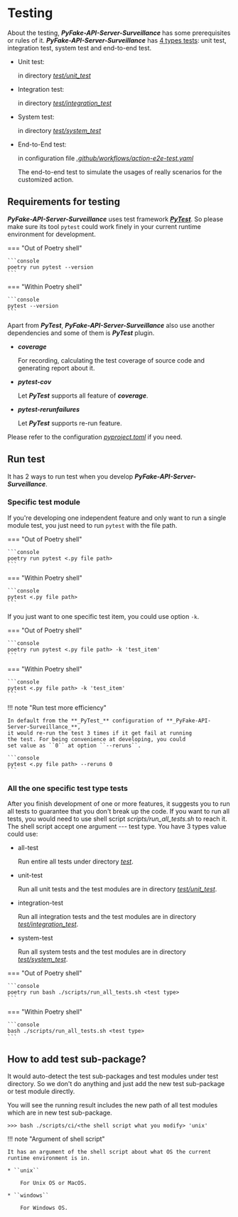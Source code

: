 # Testing

About the testing, **_PyFake-API-Server-Surveillance_** has some prerequisites or rules of it.
**_PyFake-API-Server-Surveillance_** has [4 types tests]: unit test, integration test, system test and end-to-end test.

* Unit test:

  in directory [_test/unit_test_]

* Integration test:

  in directory [_test/integration_test_]

* System test:

  in directory [_test/system_test_]

* End-to-End test:

  in configuration file [_.github/workflows/action-e2e-test.yaml_]

  The end-to-end test to simulate the usages of really scenarios for the customized action.


[4 types tests]: https://github.com/Chisanan232/PyFake-API-Server-Surveillance/tree/master/test
[_test/unit_test_]: https://github.com/Chisanan232/PyFake-API-Server-Surveillance/tree/master/test/unit_test
[_test/integration_test_]: https://github.com/Chisanan232/PyFake-API-Server-Surveillance/tree/master/test/integration_test
[_test/system_test_]: https://github.com/Chisanan232/PyFake-API-Server-Surveillance/tree/master/test/system_test
[_.github/workflows/action-e2e-test.yaml_]: https://github.com/Chisanan232/PyFake-API-Server-Surveillance/blob/master/.github/workflows/action-e2e-test.yaml

## Requirements for testing

**_PyFake-API-Server-Surveillance_** uses test framework [**_PyTest_**]. So please make sure its tool ``pytest`` could
work finely in your current runtime environment for development.

[**_PyTest_**]: https://docs.pytest.org/

=== "Out of Poetry shell"
    
    ```console
    poetry run pytest --version
    ```

=== "Within Poetry shell"
    
    ```console
    pytest --version
    ```

Apart from **_PyTest_**, **_PyFake-API-Server-Surveillance_** also use another dependencies and some of them is
**_PyTest_** plugin.

* **_coverage_**

    For recording, calculating the test coverage of source code and generating report about it.

* **_pytest-cov_**

    Let **_PyTest_** supports all feature of **_coverage_**.

* **_pytest-rerunfailures_**

    Let **_PyTest_** supports re-run feature.

Please refer to the configuration [_pyproject.toml_] if you need.

[_pyproject.toml_]: https://github.com/Chisanan232/PyFake-API-Server-Surveillance/blob/master/pyproject.toml


## Run test

It has 2 ways to run test when you develop **_PyFake-API-Server-Surveillance_**.

### Specific test module

If you're developing one independent feature and only want to run a single module test, you just need to run ``pytest``
with the file path.

=== "Out of Poetry shell"
    
    ```console
    poetry run pytest <.py file path>
    ```

=== "Within Poetry shell"
    
    ```console
    pytest <.py file path>
    ```

If you just want to one specific test item, you could use option ``-k``.

=== "Out of Poetry shell"
    
    ```console
    poetry run pytest <.py file path> -k 'test_item'
    ```

=== "Within Poetry shell"
    
    ```console
    pytest <.py file path> -k 'test_item'
    ```

!!! note "Run test more efficiency"

    In default from the **_PyTest_** configuration of **_PyFake-API-Server-Surveillance_**,
    it would re-run the test 3 times if it get fail at running
    the test. For being convenience at developing, you could
    set value as ``0`` at option ``--reruns``.

    ```console
    pytest <.py file path> --reruns 0
    ```


### All the one specific test type tests

After you finish development of one or more features, it suggests you to run all tests to guarantee that you don't break up
the code. If you want to run all tests, you would need to use shell script _scripts/run_all_tests.sh_ to reach it. The shell
script accept one argument --- test type. You have 3 types value could use:

* all-test

    Run entire all tests under directory [_test_].

* unit-test

    Run all unit tests and the test modules are in directory [_test/unit_test_].

* integration-test

    Run all integration tests and the test modules are in directory [_test/integration_test_].

* system-test

    Run all system tests and the test modules are in directory [_test/system_test_].

[_test_]: https://github.com/Chisanan232/PyFake-API-Server-Surveillance/tree/master/test

=== "Out of Poetry shell"
    
    ```console
    poetry run bash ./scripts/run_all_tests.sh <test type>
    ```

=== "Within Poetry shell"
    
    ```console
    bash ./scripts/run_all_tests.sh <test type>
    ```


## How to add test sub-package?

It would auto-detect the test sub-packages and test modules under test directory. So we don't do anything and just add 
the new test sub-package or test module directly.

You will see the running result includes the new path of all test modules which are in new test sub-package.

```console
>>> bash ./scripts/ci/<the shell script what you modify> 'unix'
```

!!! note "Argument of shell script"

    It has an argument of the shell script about what OS the current runtime environment is in.

    * ``unix``

        For Unix OS or MacOS.

    * ``windows``

        For Windows OS.
